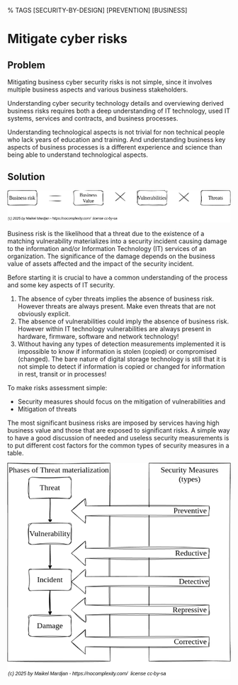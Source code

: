 % TAGS [SECURITY-BY-DESIGN] [PREVENTION] [BUSINESS]

# Mitigate cyber risks


## Problem

Mitigating business cyber security risks is not simple, since it involves multiple business aspects and various business stakeholders. 

Understanding cyber security technology details and overviewing derived business risks requires both a deep understanding of IT technology, used IT systems, services and contracts, and business processes. 

Understanding technological aspects is not trivial for non technical people who lack years of education and training. And understanding business key aspects of business processes is a different experience and science than being able to understand technological aspects.

## Solution

![Business risk](images/businessrisk.png)

Business risk is the likelihood that a threat due to the existence of a matching vulnerability materializes into a security incident causing damage to the information and/or Information Technology (IT) services of an organization.
The significance of the damage depends on the business value of assets affected and the impact of the security incident.

Before starting it is crucial to have a common understanding of the process and some key aspects of IT security. 

1. The absence of cyber threats implies the absence of business risk. However threats are always present. Make even threats that are not obviously explicit.
2. The absence of vulnerabilities could imply the absence of business risk. However within IT technology vulnerabilities are always present in hardware, firmware, software and network technology! 
3. Without having any types of detection measurements implemented it is impossible to know if information is stolen (copied) or compromised (changed). The bare nature of digital storage technology is still that it is not simple to detect if information is copied or changed for information in rest, transit or in processes! 

To make risks assessment simple: 
* Security measures should focus on the mitigation of vulnerabilities and
* Mitigation of threats

The most significant business risks are imposed by services having high business value and
those that are exposed to significant risks. A simple way to have a good discussion of needed and useless security measurements is to put different cost factors for the common types of security measures in a table. 

![security measures types](images/securitymeasures.png)